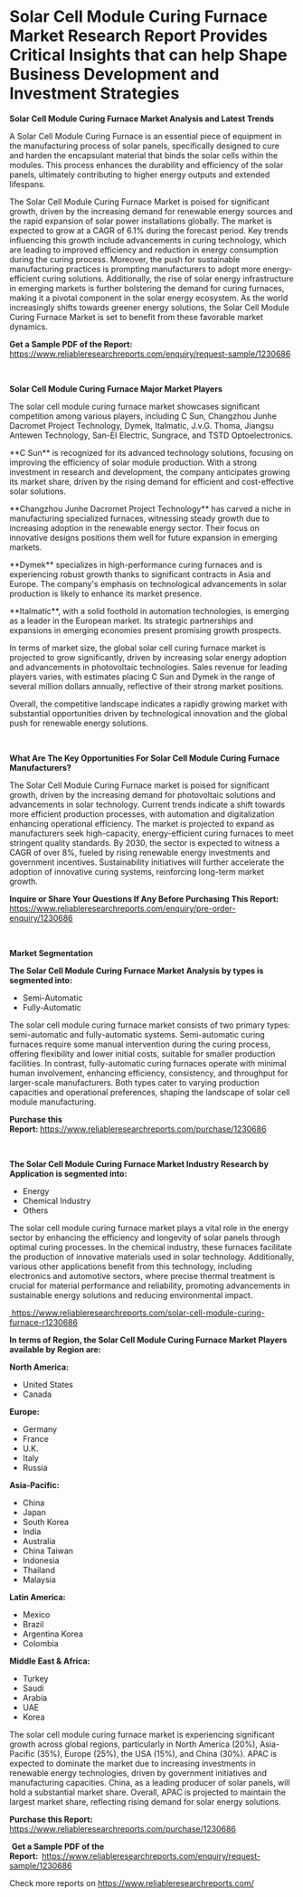 <p><h1>Solar Cell Module Curing Furnace Market Research Report Provides Critical Insights that can help Shape Business Development and Investment Strategies</h1></p><p><strong>Solar Cell Module Curing Furnace Market Analysis and Latest Trends</strong></p>
<p><p>A Solar Cell Module Curing Furnace is an essential piece of equipment in the manufacturing process of solar panels, specifically designed to cure and harden the encapsulant material that binds the solar cells within the modules. This process enhances the durability and efficiency of the solar panels, ultimately contributing to higher energy outputs and extended lifespans.</p><p>The Solar Cell Module Curing Furnace Market is poised for significant growth, driven by the increasing demand for renewable energy sources and the rapid expansion of solar power installations globally. The market is expected to grow at a CAGR of 6.1% during the forecast period. Key trends influencing this growth include advancements in curing technology, which are leading to improved efficiency and reduction in energy consumption during the curing process. Moreover, the push for sustainable manufacturing practices is prompting manufacturers to adopt more energy-efficient curing solutions. Additionally, the rise of solar energy infrastructure in emerging markets is further bolstering the demand for curing furnaces, making it a pivotal component in the solar energy ecosystem. As the world increasingly shifts towards greener energy solutions, the Solar Cell Module Curing Furnace Market is set to benefit from these favorable market dynamics.</p></p>
<p><strong>Get a Sample PDF of the Report:&nbsp;</strong> <a href="https://www.reliableresearchreports.com/enquiry/request-sample/1230686?utm_campaign=2954&utm_medium=2&utm_source=Github&utm_content=ia&utm_term=07042025&utm_id=solar-cell-module-curing-furnace">https://www.reliableresearchreports.com/enquiry/request-sample/1230686</a></p>
<p>&nbsp;</p>
<p><strong>Solar Cell Module Curing Furnace Major Market Players</strong></p>
<p><p>The solar cell module curing furnace market showcases significant competition among various players, including C Sun, Changzhou Junhe Dacromet Project Technology, Dymek, Italmatic, J.v.G. Thoma, Jiangsu Antewen Technology, San-EI Electric, Sungrace, and TSTD Optoelectronics.</p><p>**C Sun** is recognized for its advanced technology solutions, focusing on improving the efficiency of solar module production. With a strong investment in research and development, the company anticipates growing its market share, driven by the rising demand for efficient and cost-effective solar solutions.</p><p>**Changzhou Junhe Dacromet Project Technology** has carved a niche in manufacturing specialized furnaces, witnessing steady growth due to increasing adoption in the renewable energy sector. Their focus on innovative designs positions them well for future expansion in emerging markets.</p><p>**Dymek** specializes in high-performance curing furnaces and is experiencing robust growth thanks to significant contracts in Asia and Europe. The company's emphasis on technological advancements in solar production is likely to enhance its market presence.</p><p>**Italmatic**, with a solid foothold in automation technologies, is emerging as a leader in the European market. Its strategic partnerships and expansions in emerging economies present promising growth prospects.</p><p>In terms of market size, the global solar cell curing furnace market is projected to grow significantly, driven by increasing solar energy adoption and advancements in photovoltaic technologies. Sales revenue for leading players varies, with estimates placing C Sun and Dymek in the range of several million dollars annually, reflective of their strong market positions.</p><p>Overall, the competitive landscape indicates a rapidly growing market with substantial opportunities driven by technological innovation and the global push for renewable energy solutions.</p></p>
<p>&nbsp;</p>
<p><strong>What Are The Key Opportunities For Solar Cell Module Curing Furnace Manufacturers?</strong></p>
<p><p>The Solar Cell Module Curing Furnace market is poised for significant growth, driven by the increasing demand for photovoltaic solutions and advancements in solar technology. Current trends indicate a shift towards more efficient production processes, with automation and digitalization enhancing operational efficiency. The market is projected to expand as manufacturers seek high-capacity, energy-efficient curing furnaces to meet stringent quality standards. By 2030, the sector is expected to witness a CAGR of over 8%, fueled by rising renewable energy investments and government incentives. Sustainability initiatives will further accelerate the adoption of innovative curing systems, reinforcing long-term market growth.</p></p>
<p><strong>Inquire or Share Your Questions If Any Before Purchasing This Report:</strong> <a href="https://www.reliableresearchreports.com/enquiry/pre-order-enquiry/1230686?utm_campaign=2954&utm_medium=2&utm_source=Github&utm_content=ia&utm_term=07042025&utm_id=solar-cell-module-curing-furnace">https://www.reliableresearchreports.com/enquiry/pre-order-enquiry/1230686</a></p>
<p>&nbsp;</p>
<p><strong>Market Segmentation</strong></p>
<p><strong>The Solar Cell Module Curing Furnace Market Analysis by types is segmented into:</strong></p>
<p><ul><li>Semi-Automatic</li><li>Fully-Automatic</li></ul></p>
<p><p>The solar cell module curing furnace market consists of two primary types: semi-automatic and fully-automatic systems. Semi-automatic curing furnaces require some manual intervention during the curing process, offering flexibility and lower initial costs, suitable for smaller production facilities. In contrast, fully-automatic curing furnaces operate with minimal human involvement, enhancing efficiency, consistency, and throughput for larger-scale manufacturers. Both types cater to varying production capacities and operational preferences, shaping the landscape of solar cell module manufacturing.</p></p>
<p><strong>Purchase this Report:&nbsp;</strong><a href="https://www.reliableresearchreports.com/purchase/1230686?utm_campaign=2954&utm_medium=2&utm_source=Github&utm_content=ia&utm_term=07042025&utm_id=solar-cell-module-curing-furnace">https://www.reliableresearchreports.com/purchase/1230686</a></p>
<p>&nbsp;</p>
<p><strong>The Solar Cell Module Curing Furnace Market Industry Research by Application is segmented into:</strong></p>
<p><ul><li>Energy</li><li>Chemical Industry</li><li>Others</li></ul></p>
<p><p>The solar cell module curing furnace market plays a vital role in the energy sector by enhancing the efficiency and longevity of solar panels through optimal curing processes. In the chemical industry, these furnaces facilitate the production of innovative materials used in solar technology. Additionally, various other applications benefit from this technology, including electronics and automotive sectors, where precise thermal treatment is crucial for material performance and reliability, promoting advancements in sustainable energy solutions and reducing environmental impact.</p></p>
<p><a href="https://www.reliableresearchreports.com/solar-cell-module-curing-furnace-r1230686?utm_campaign=2954&utm_medium=2&utm_source=Github&utm_content=ia&utm_term=07042025&utm_id=solar-cell-module-curing-furnace">&nbsp;https://www.reliableresearchreports.com/solar-cell-module-curing-furnace-r1230686</a></p>
<p><strong>In terms of Region, the Solar Cell Module Curing Furnace Market Players available by Region are:</strong></p>
<p>
    <p> <strong> North America: </strong>
        <ul>
            <li>United States</li>
            <li>Canada</li>
        </ul>
        </p> 
    <p> <strong> Europe: </strong>
        <ul>
            <li>Germany</li>
            <li>France</li>
            <li>U.K.</li>
            <li>Italy</li>
            <li>Russia</li>
        </ul>
        </p> 
    <p> <strong> Asia-Pacific: </strong>
        <ul>
            <li>China</li>
            <li>Japan</li>
            <li>South Korea</li>
            <li>India</li>
            <li>Australia</li>
            <li>China Taiwan</li>
            <li>Indonesia</li>
            <li>Thailand</li>
            <li>Malaysia</li>
        </ul>
        </p> 
    <p> <strong> Latin America: </strong>
        <ul>
            <li>Mexico</li>
            <li>Brazil</li>
            <li>Argentina Korea</li>
            <li>Colombia</li>
        </ul>
        </p> 
    <p> <strong> Middle East & Africa: </strong>
        <ul>
            <li>Turkey</li>
            <li>Saudi</li>
            <li>Arabia</li>
            <li>UAE</li>
            <li>Korea</li>
        </ul>
    </p>
    </p>
<p><p>The solar cell module curing furnace market is experiencing significant growth across global regions, particularly in North America (20%), Asia-Pacific (35%), Europe (25%), the USA (15%), and China (30%). APAC is expected to dominate the market due to increasing investments in renewable energy technologies, driven by government initiatives and manufacturing capacities. China, as a leading producer of solar panels, will hold a substantial market share. Overall, APAC is projected to maintain the largest market share, reflecting rising demand for solar energy solutions.</p></p>
<p><strong>Purchase this Report: </strong><a href="https://www.reliableresearchreports.com/purchase/1230686?utm_campaign=2954&utm_medium=2&utm_source=Github&utm_content=ia&utm_term=07042025&utm_id=solar-cell-module-curing-furnace">https://www.reliableresearchreports.com/purchase/1230686</a></p>
<p>&nbsp;<strong>Get a Sample PDF of the Report:&nbsp;&nbsp;</strong><a href="https://www.reliableresearchreports.com/enquiry/request-sample/1230686?utm_campaign=2954&utm_medium=2&utm_source=Github&utm_content=ia&utm_term=07042025&utm_id=solar-cell-module-curing-furnace">https://www.reliableresearchreports.com/enquiry/request-sample/1230686</a></p>
<p><strong></strong></p>
<p>Check more reports on <a href="https://www.reliableresearchreports.com/?utm_campaign=2954&utm_medium=2&utm_source=Github&utm_content=ia&utm_term=07042025&utm_id=solar-cell-module-curing-furnace">https://www.reliableresearchreports.com/</a></p>